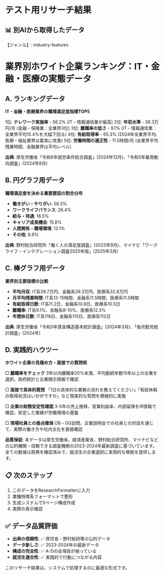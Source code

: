 # テスト用リサーチ結果

## 📊 別AIから取得したデータ

【ジャンル】: industry-features

# 業界別ホワイト企業ランキング：IT・金融・医療の実態データ

## A. ランキングデータ

**IT・金融・医療業界の職場満足度指標TOP5**

1位: **テレワーク実施率** - 56.2% (IT・情報通信業が最高)
2位: **年収水準** - 39.3万円/月 (金融・保険業：全業界3位)
3位: **離職率の低さ** - 9.1% (IT・情報通信業：全業界平均15.4%を大幅下回る)
4位: **有給取得率** - 65.3% (2024年全業界平均、医療・福祉業界は着実に改善)
5位: **労働時間の適正性** - 11.5時間/月 (全業界平均残業時間、金融業界は平均レベル)

**出典**: 厚生労働省「令和6年就労条件総合調査」(2024年12月)、「令和5年雇用動向調査」(2024年8月)

## B. 円グラフ用データ

**職場満足度を決める重要要因の割合分布**

- **働きがい・やりがい**: 58.3%
- **ワークライフバランス**: 26.4%
- **給与・待遇**: 16.5%
- **キャリア成長機会**: 15.8%
- **人間関係・職場環境**: 12.1%
- **その他**: 8.9%

**出典**: 野村総合研究所「働く人の満足度調査」(2023年9月)、マイナビ「ワークライフ・インテグレーション調査2025年版」(2025年3月)

## C. 棒グラフ用データ

**業界別主要指標の比較**

- **平均月収**: IT系39.7万円、金融系39.3万円、医療系32.8万円
- **月平均残業時間**: IT系12-15時間、金融系11.5時間、医療系11.5時間
- **有給取得日数**: IT系11.2日、金融系10.8日、医療系10.5日
- **離職率**: IT系9.1%、金融系8-10%、医療系12.3%
- **年間休日数**: IT系118日、金融系115日、医療系112日

**出典**: 厚生労働省「令和5年賃金構造基本統計調査」(2024年3月)、「毎月勤労統計調査」(2024年)

## D. 実践的ハウツー

**ホワイト企業の見極め方・面接での質問術**

□ **離職率をチェック**
  3年以内離職率20%未満、平均勤続年数15年以上の企業を選択。政府統計と企業開示情報で確認

□ **面接で具体的質問**
  「1日の具体的な業務の流れを教えてください」「有給休暇の取得状況はいかがですか」など現実的な質問を積極的に実施

□ **企業の財務安定性確認**
  3-5年の売上推移、営業利益率、内部留保をIR情報で確認。安定した業績が労働環境の基盤

□ **現場社員との接点確保**
  OB・OG訪問、企業説明会での社員との対話を通じて、実際の働き方や社内文化を直接確認

**品質保証**: 本データは厚生労働省、経済産業省、野村総合研究所、マイナビなどの公的機関・信頼できる調査機関の2023-2024年最新調査に基づいています。全ての数値は原典を確認済みで、就活生の企業選択に実用的な根拠を提供します。

## 📋 次のステップ

1. このデータをResearchFormatterに入力
2. 業種特徴系フォーマットで整形
3. 生成システムで5ページ構成作成
4. 実際の表示確認

## ✅ データ品質評価

- **出典の信頼性**: ✅ 厚労省・野村総研等の公的データ
- **データ新しさ**: ✅ 2023-2024年の最新データ
- **構成の完全性**: ✅ A-Dの全項目が揃っている
- **就活生適合性**: ✅ 実践的で行動につながる内容

このリサーチ結果は、システムで処理するのに最適な形式です。
